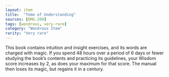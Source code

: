 ```yaml
---
layout: item
title:  "Tome of Understanding"
sources: [DMG.209]
tags: [wondrous, very-rare]
category: "Wondrous Item"
rarity: "Very rare"
---
```


This book contains intuition and insight exercises, and its words are charged with magic. If you spend 48 hours over a period of 6 days or fewer studying the book’s contents and practicing its guidelines, your Wisdom score increases by 2, as does your maximum for that score. The manual then loses its magic, but regains it in a century.